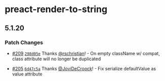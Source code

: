 # preact-render-to-string

## 5.1.20
### Patch Changes



- [#209](https://github.com/preactjs/preact-render-to-string/pull/209) [`298d05e`](https://github.com/preactjs/preact-render-to-string/commit/298d05e5a29620ee9865b4cdb14c28464eebbd47) Thanks [@rschristian](https://github.com/rschristian)! - On empty className w/ compat, class attribute will no longer be duplicated



- [#205](https://github.com/preactjs/preact-render-to-string/pull/205) [`6d47c5a`](https://github.com/preactjs/preact-render-to-string/commit/6d47c5ae3821a11232d865687e97b1d37faa955f) Thanks [@JoviDeCroock](https://github.com/JoviDeCroock)! - Fix serialize defaultValue as value attribute
